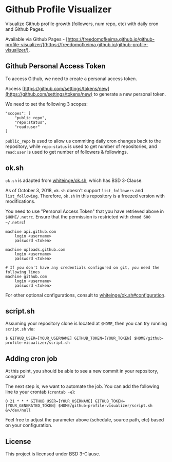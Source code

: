 # Github Profile Visualizer

Visualize Github profile growth (followers, num repo, etc) with daily cron and Github Pages.

Available via Github Pages - [https://freedomofkeima.github.io/github-profile-visualizer/](https://freedomofkeima.github.io/github-profile-visualizer/).

## Github Personal Access Token

To access Github, we need to create a personal access token.

Access [https://github.com/settings/tokens/new](https://github.com/settings/tokens/new) to generate a new personal token.


We need to set the following 3 scopes:

```
"scopes": [
	"public_repo",
	"repo:status",
	"read:user"
]
```

`public_repo` is used to allow us commiting daily cron changes back to the repository, while `repo:status` is used to get number of repositories, and `read:user` is used to get number of followers & followings.

## ok.sh

`ok.sh` is adapted from [whiteinge/ok.sh](https://github.com/whiteinge/ok.sh), which has BSD 3-Clause.

As of October 3, 2018, `ok.sh` doesn't support `list_followers` and `list_following`. Therefore, `ok.sh` in this repository is a freezed version with modifications.

You need to use "Personal Access Token" that you have retrieved above in `$HOME/.netrc`. Ensure that the permission is restricted with `chmod 600 ~/.netrc`!

```
machine api.github.com
    login <username>
    password <token>

machine uploads.github.com
    login <username>
    password <token>

# If you don't have any credentials configured on git, you need the following lines
machine github.com
    login <username>
    password <token>
```

For other optional configurations, consult to [whiteinge/ok.sh#configuration](https://github.com/whiteinge/ok.sh#configuration).

## script.sh

Assuming your repository clone is located at `$HOME`, then you can try running `script.sh` via:

```
$ GITHUB_USER=[YOUR_USERNAME] GITHUB_TOKEN=[YOUR_TOKEN] $HOME/github-profile-visualizer/script.sh
```

## Adding cron job

At this point, you should be able to see a new commit in your repository, congrats!

The next step is, we want to automate the job. You can add the following line to your crontab (`crontab -e`):

```
0 21 * * * GITHUB_USER=[YOUR_USERNAME] GITHUB_TOKEN=[YOUR_GENERATED_TOKEN] $HOME/github-profile-visualizer/script.sh &>/dev/null
```

Feel free to adjust the parameter above (schedule, source path, etc) based on your configuration.

## License

This project is licensed under BSD 3-Clause.
